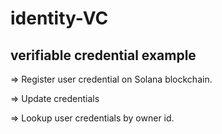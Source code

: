 # identity-VC
## verifiable credential example

=> Register user credential on Solana blockchain.

=> Update credentials

=> Lookup user credentials by owner id.

